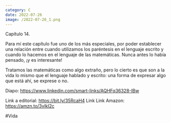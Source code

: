 ```yaml
--- 
category: C 
date: 2022-07-26 
image: /2022-07-26_1.png 
--- 
```


Capítulo 14. 

Para mí este capítulo fue uno de los más especiales, por poder establecer una relación entre cuando utilizamos los paréntesis en el lenguaje escrito y cuando lo hacemos en el lenguaje de las matemáticas. Nunca antes lo había pensado, ¡y es interesante!

Tratamos las matemáticas como algo extraño, pero lo cierto es que son a la vida lo mismo que el lenguaje hablado y escrito: una forma de expresar algo que está ahí, se exprese o no. 

Diapo: https://www.linkedin.com/smart-links/AQHFq36328-IBw

Link a editorial: https://bit.ly/35RcaH4 Link 
Link Amazon: https://amzn.to/3vlkI2c

#Vida